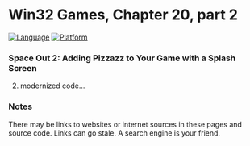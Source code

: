 # Win32 Games, Chapter 20, part 2
[![Language](https://img.shields.io/badge/Language%20-C++-blue.svg)](https://github.com/GeorgePimpleton/Win32-games/)
[![Platform](https://img.shields.io/badge/Platform%20-Win32-blue.svg)](https://github.com/GeorgePimpleton/Win32-games/)

### Space Out 2: Adding Pizzazz to Your Game with a Splash Screen
2. modernized code...

### Notes
There may be links to websites or internet sources in these pages and source code. Links can go stale. A search engine is your friend.
